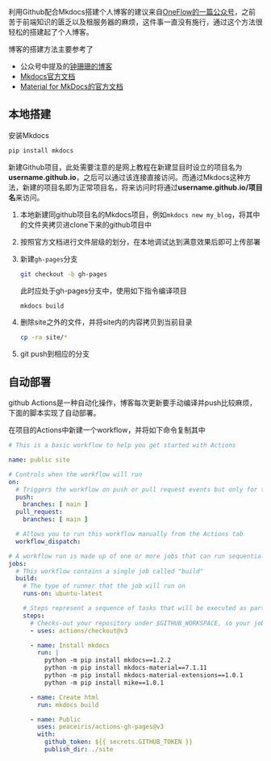 利用Github配合Mkdocs搭建个人博客的建议来自[OneFlow的一篇公众号](https://mp.weixin.qq.com/s/4ENpHo8ROx1ph57JLmvFJQ)，之前苦于前端知识的匮乏以及租服务器的麻烦，这件事一直没有施行，通过这个方法很轻松的搭建起了个人博客。

博客的搭建方法主要参考了

* 公众号中提及的[钟珊珊的博客](https://zhongshsh.github.io/BlogInOF)
* [Mkdocs官方文档](https://squidfunk.github.io/mkdocs-material/getting-started/)
* [Material for MkDocs的官方文档](https://www.mkdocs.org/getting-started/)

## 本地搭建
安装Mkdocs
```python
pip install mkdocs
```
新建Github项目，此处需要注意的是网上教程在新建显目时设立的项目名为**username.github.io**，之后可以通过该连接直接访问。而通过Mkdocs这种方法，新建的项目名即为正常项目名，将来访问时将通过**username.github.io/项目名**来访问。

1. 本地新建同github项目名的Mkdocs项目，例如`mkdocs new my_blog`，将其中的文件夹拷贝进clone下来的github项目中

2. 按照官方文档进行文件层级的划分，在本地调试达到满意效果后即可上传部署

3. 新建`gh-pages`分支

    ```bash
    git checkout -b gh-pages
    ```

    此时应处于gh-pages分支中，使用如下指令编译项目

    ```bash
    mkdocs build
    ```

4. 删除site之外的文件，并将site内的内容拷贝到当前目录

    ```bash
    cp -ra site/*
    ```

5. git push到相应的分支

## 自动部署
github Actions是一种自动化操作，博客每次更新要手动编译并push比较麻烦，下面的脚本实现了自动部署。

在项目的Actions中新建一个workflow，并将如下命令复制其中
```yml
# This is a basic workflow to help you get started with Actions

name: public site

# Controls when the workflow will run
on:
  # Triggers the workflow on push or pull request events but only for the main branch
  push:
    branches: [ main ]
  pull_request:
    branches: [ main ]

  # Allows you to run this workflow manually from the Actions tab
  workflow_dispatch:

# A workflow run is made up of one or more jobs that can run sequentially or in parallel
jobs:
  # This workflow contains a single job called "build"
  build:
    # The type of runner that the job will run on
    runs-on: ubuntu-latest

    # Steps represent a sequence of tasks that will be executed as part of the job
    steps:
      # Checks-out your repository under $GITHUB_WORKSPACE, so your job can access it
      - uses: actions/checkout@v3

      - name: Install mkdocs
        run: |
          python -m pip install mkdocs==1.2.2
          python -m pip install mkdocs-material==7.1.11
          python -m pip install mkdocs-material-extensions==1.0.1
          python -m pip install mike==1.0.1

      - name: Create html
        run: mkdocs build

      - name: Public
        uses: peaceiris/actions-gh-pages@v3
        with:
          github_token: ${{ secrets.GITHUB_TOKEN }}
          publish_dir: ./site
```